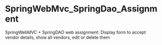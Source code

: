 # SpringWebMvc_SpringDao_Assignment
SpringWebMVC + SpringDAO web assignment: Display form to accept vendor details, show all vendors, edit or delete them
